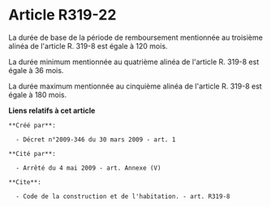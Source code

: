 # Article R319-22

La durée de base de la période de remboursement mentionnée au troisième alinéa de l'article R. 319-8 est égale à 120 mois. 

La durée minimum mentionnée au quatrième alinéa de l'article R. 319-8 est égale à 36 mois. 

La durée maximum mentionnée au cinquième alinéa de l'article R. 319-8 est égale à 180 mois.

**Liens relatifs à cet article**

	**Créé par**:

	  - Décret n°2009-346 du 30 mars 2009 - art. 1

	**Cité par**:

	  - Arrêté du 4 mai 2009 - art. Annexe (V)

	**Cite**:

	  - Code de la construction et de l'habitation. - art. R319-8
